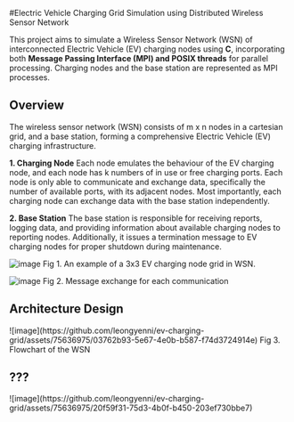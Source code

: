 #Electric Vehicle Charging Grid Simulation using Distributed Wireless Sensor Network

This project aims to simulate a Wireless Sensor Network (WSN) of interconnected Electric Vehicle (EV) charging nodes using **C**, incorporating both **Message Passing Interface (MPI) and POSIX threads** for parallel processing. Charging nodes and the base station are represented as MPI processes.

<h2>Overview</h2>
The wireless sensor network (WSN) consists of m x n nodes in a cartesian grid, and a base station, forming a comprehensive Electric Vehicle (EV) charging infrastructure.

**1. Charging Node**
Each node emulates the behaviour of the EV charging node, and each node has k numbers of in use or free charging ports. Each node is only able to communicate and exchange data, specifically the number of available ports, with its adjacent nodes. Most importantly, each charging node can exchange data with the base station independently.

**2. Base Station**
The base station is responsible for receiving reports, logging data, and providing information about available charging nodes to reporting nodes. Additionally, it issues a termination message to EV charging nodes for proper shutdown during maintenance.

![image](https://github.com/leongyenni/ev-charging-grid/assets/75636975/b884fc26-5f26-4464-9168-e1b82d232df8)
Fig 1. An example of a 3x3 EV charging node grid in WSN.

![image](https://github.com/leongyenni/ev-charging-grid/assets/75636975/0fe11b3e-82c4-455b-8f1b-82dd08341d1d)
Fig 2. Message exchange for each communication

<h2>Architecture Design</h2>
![image](https://github.com/leongyenni/ev-charging-grid/assets/75636975/03762b93-5e67-4e0b-b587-f74d3724914e)
Fig 3. Flowchart of the WSN


<h2>???</h2>
![image](https://github.com/leongyenni/ev-charging-grid/assets/75636975/20f59f31-75d3-4b0f-b450-203ef730bbe7)


